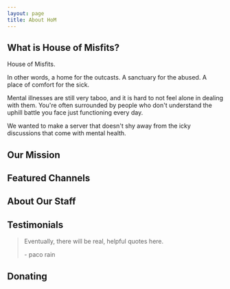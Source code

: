 ```yaml
---
layout: page
title: About HoM
---
```


## What is House of Misfits?

House of Misfits.

In other words, a home for the outcasts. A sanctuary for the abused. A place of comfort for the sick.

Mental illnesses are still very taboo, and it is hard to not feel alone in dealing with them. You're often surrounded by people who don't understand the uphill battle you face just functioning every day. 

We wanted to make a server that doesn't shy away from the icky discussions that come with mental health.

## Our Mission

## Featured Channels

## About Our Staff

## Testimonials

 > Eventually, there will be real, helpful quotes here.
 > 
 > \- paco rain

## Donating
